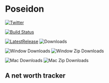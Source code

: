 # Poseidon

[![Twitter](https://img.shields.io/twitter/url/https/github.com/AnkurSheel/Poseidon.svg?style=social)](https://twitter.com/intent/tweet?text=Check%20out%20newt%20-%20A%20networth%20Tracker&url=https://github.com/AnkurSheel/Poseidon&hashtags=Newt,Networth)

[![Build Status](https://dev.azure.com/ankursheel/Newt/_apis/build/status/Newt-CI?branchName=master&label=Build%20Status)](https://dev.azure.com/ankursheel/Newt/_build/latest?definitionId=6&branchName=master)

[![LatestRelease](https://img.shields.io/github/release/AnkurSheel/Poseidon.svg?label=Latest%20release)](https://github.com/AnkurSheel/Poseidon/releases/latest)
![Downloads](https://img.shields.io/github/downloads/ankursheel/poseidon/latest/total.svg?label=Downloads%20of%20Latest%20Version)

![Window Downloads](https://img.shields.io/github/downloads/AnkurSheel/Newt/Newt-Setup.exe.svg?label=Window%20Downloads)
![Window Zip Downloads](https://img.shields.io/github/downloads/AnkurSheel/Newt/Newt-win.zip.svg?label=Window%20Downloads)

![Mac Downloads](https://img.shields.io/github/downloads/AnkurSheel/Newt/Newt-mac.dmg.svg?label=Mac%20Downloads)
![Mac Zip Downloads](https://img.shields.io/github/downloads/AnkurSheel/Newt/Newt-mac.zip.svg?label=Mac%20Downloads)

<!-- ![Linux Downloads](https://img.shields.io/github/downloads/AnkurSheel/Newt/Newt-linux.AppImage.svg?label=Linux%20Downloads) -->

## A net worth tracker
